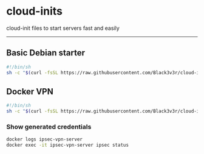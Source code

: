 # cloud-inits
cloud-init files to start servers fast and easily

---

## Basic Debian starter
```sh
#!/bin/sh
sh -c "$(curl -fsSL https://raw.githubusercontent.com/Black3v3r/cloud-inits/master/debian-dply.sh)"
```

## Docker VPN
```sh
#!/bin/sh
sh -c "$(curl -fsSL https://raw.githubusercontent.com/Black3v3r/cloud-inits/master/docker-vpn.sh)"
```
### Show generated credentials
```sh
docker logs ipsec-vpn-server
docker exec -it ipsec-vpn-server ipsec status
```
